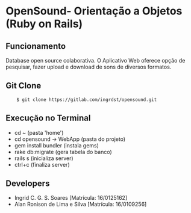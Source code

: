 # OpenSound- Orientação a Objetos (Ruby on Rails)

## Funcionamento

Database open source colaborativa. O Aplicativo Web oferece opção de pesquisar, fazer upload e download de sons de diversos formatos.

## Git Clone

```
    $ git clone https://gitlab.com/ingrdst/opensound.git
```

## Execução no Terminal

* cd ~ (pasta 'home')
* cd opensound -> WebApp (pasta do projeto)
* gem install bundler (instala gems)
* rake db:migrate (gera tabela do banco)
* rails s (inicializa server)
* ctrl+c (finaliza server)

## Developers

* Ingrid C. G. S. Soares [Matrícula: 16/0125162]
* Alan Ronison de Lima e Silva [Matrícula: 16/0109256]
